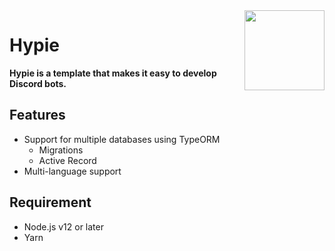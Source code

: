 <img src="https://i.imgur.com/czROpZP.png" align="right" width="128px" height="128px"/>

# Hypie

**Hypie is a template that makes it easy to develop Discord bots.**

## Features

- Support for multiple databases using TypeORM
  - Migrations
  - Active Record
- Multi-language support

## Requirement

- Node.js v12 or later
- Yarn
